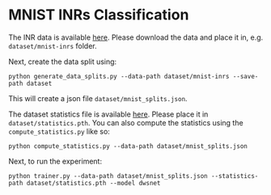 # MNIST INRs Classification

The INR data is available [here](TODO). Please download the data and place it in, e.g. `dataset/mnist-inrs` folder.

Next, create the data split using:

```shell
python generate_data_splits.py --data-path dataset/mnist-inrs --save-path dataset
```
This will create a json file `dataset/mnist_splits.json`.


The dataset statistics file is available [here](TODO). Please place it in `dataset/statistics.pth`. 
You can also compute the statistics using the `compute_statistics.py` like so:
```shell
python compute_statistics.py --data-path dataset/mnist_splits.json
```

Next, to run the experiment:

```shell
python trainer.py --data-path dataset/mnist_splits.json --statistics-path dataset/statistics.pth --model dwsnet
```